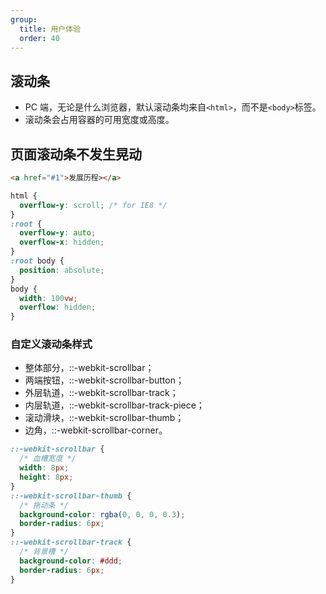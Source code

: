 ```yaml
---
group:
  title: 用户体验
  order: 40
---
```


## 滚动条

- PC 端，无论是什么浏览器，默认滚动条均来自`<html>`，而不是`<body>`标签。
- 滚动条会占用容器的可用宽度或高度。

## 页面滚动条不发生晃动

```html
<a href="#1">发展历程></a>
```

```css
html {
  overflow-y: scroll; /* for IE8 */
}
:root {
  overflow-y: auto;
  overflow-x: hidden;
}
:root body {
  position: absolute;
}
body {
  width: 100vw;
  overflow: hidden;
}
```

### 自定义滚动条样式

- 整体部分，::-webkit-scrollbar；
- 两端按钮，::-webkit-scrollbar-button；
- 外层轨道，::-webkit-scrollbar-track；
- 内层轨道，::-webkit-scrollbar-track-piece；
- 滚动滑块，::-webkit-scrollbar-thumb；
- 边角，::-webkit-scrollbar-corner。

```css
::-webkit-scrollbar {
  /* 血槽宽度 */
  width: 8px;
  height: 8px;
}
::-webkit-scrollbar-thumb {
  /* 拖动条 */
  background-color: rgba(0, 0, 0, 0.3);
  border-radius: 6px;
}
::-webkit-scrollbar-track {
  /* 背景槽 */
  background-color: #ddd;
  border-radius: 6px;
}
```
